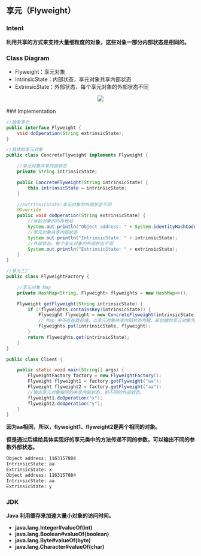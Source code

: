 ## 享元（Flyweight）

### Intent

**利用共享的方式来支持大量细粒度的对象，这些对象一部分内部状态是相同的。**

### Class Diagram

- Flyweight：享元对象
- IntrinsicState：内部状态，享元对象共享内部状态
- ExtrinsicState：外部状态，每个享元对象的外部状态不同

<div align="center"> <img src="https://cs-notes-1256109796.cos.ap-guangzhou.myqcloud.com/5f5c22d5-9c0e-49e1-b5b0-6cc7032724d4.png"/> </div><br>
### Implementation



```java
//抽象享元
public interface Flyweight {
    void doOperation(String extrinsicState);
}
```

```java
//具体的享元对象
public class ConcreteFlyweight implements Flyweight {

    //享元对象共享内部状态
    private String intrinsicState;

    public ConcreteFlyweight(String intrinsicState) {
        this.intrinsicState = intrinsicState;
    }

    //extrinsicState:享元对象的外部状态不同
    @Override
    public void doOperation(String extrinsicState) {
        //当前对象的内存地址
        System.out.println("Object address: " + System.identityHashCode(this));
        //享元对象共享内部状态
        System.out.println("IntrinsicState: " + intrinsicState);
        //外部状态，每个享元对象的外部状态不同
        System.out.println("ExtrinsicState: " + extrinsicState);
    }
}
```

```java
//享元工厂
public class FlyweightFactory {

    //享元对象 Map
    private HashMap<String, Flyweight> flyweights = new HashMap<>();

    Flyweight getFlyweight(String intrinsicState) {
        if (!flyweights.containsKey(intrinsicState)) {
            Flyweight flyweight = new ConcreteFlyweight(intrinsicState);
            // Map 中不存在就存储，以享元对象共享内部状态为键，新创建的享元对象为值 的键值对。
            flyweights.put(intrinsicState, flyweight);
        }
        return flyweights.get(intrinsicState);
    }
}
```

```java
public class Client {

    public static void main(String[] args) {
        FlyweightFactory factory = new FlyweightFactory();
        Flyweight flyweight1 = factory.getFlyweight("aa");
        Flyweight flyweight2 = factory.getFlyweight("aa");
        //输出享元对象相同的共享内部状态，和不同的外部状态。
        flyweight1.doOperation("x");
        flyweight2.doOperation("y");
    }
}
```

**因为aa相同，所以，flyweight1、flyweight2是两个相同的对象。**

**但是通过后续给具体实现好的享元类中的方法传递不同的参数，可以输出不同的参数外部状态。**

```html
Object address: 1163157884
IntrinsicState: aa
ExtrinsicState: x
Object address: 1163157884
IntrinsicState: aa
ExtrinsicState: y
```

### JDK

**Java 利用缓存来加速大量小对象的访问时间。**

- **java.lang.Integer#valueOf(int)**
- **java.lang.Boolean#valueOf(boolean)**
- **java.lang.Byte#valueOf(byte)**
- **java.lang.Character#valueOf(char)**
